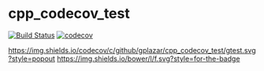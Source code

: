 # cpp_codecov_test

[![Build Status](https://travis-ci.com/gplazar/cpp_codecov_test.svg?branch=master)](https://travis-ci.com/gplazar/cpp_codecov_test)
[![codecov](https://codecov.io/gh/gplazar/cpp_codecov_test/branch/master/graph/badge.svg)](https://codecov.io/gh/gplazar/cpp_codecov_test)


https://img.shields.io/codecov/c/github/gplazar/cpp_codecov_test/gtest.svg?style=popout
https://img.shields.io/bower/l/f.svg?style=for-the-badge
